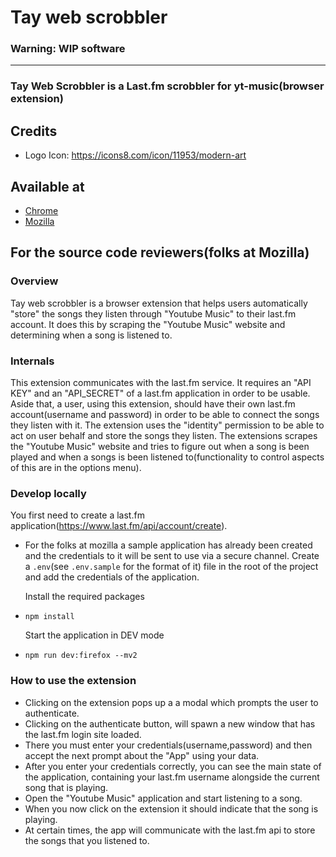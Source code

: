 # Tay web scrobbler

### Warning: WIP software

<hr>

### Tay Web Scrobbler is a Last.fm scrobbler for yt-music(browser extension)

## Credits

- Logo Icon: https://icons8.com/icon/11953/modern-art


## Available at

- [Chrome](https://chromewebstore.google.com/detail/tay-web-scrobbler/dodeagheafpgcfcblodiacfjbcfnfgcj?pli=1)
- [Mozilla](https://addons.mozilla.org/en-US/firefox/addon/tay-web-scrobbler/)

## For the source code reviewers(folks at Mozilla)

### Overview

Tay web scrobbler is a browser extension that helps users automatically "store" the songs they listen through "Youtube Music"
to their last.fm account. It does this by scraping the "Youtube Music" website and determining when a song is listened to.

### Internals

This extension communicates with the last.fm service. It requires an "API KEY" and an "API_SECRET"
of a last.fm application in order to be usable. Aside that, a user, using this extension, should have
their own last.fm account(username and password) in order to be able to connect the songs they listen with it.
The extension uses the "identity" permission to be able to act on user behalf and store the songs they listen.
The extensions scrapes the "Youtube Music" website and tries to figure out when a song is been played and when a songs
is been listened to(functionality to control aspects of this are in the options menu).

### Develop locally

You first need to create a last.fm application(https://www.last.fm/api/account/create).

- For the folks at mozilla a sample application has already been created and the credentials to it will be sent to use
  via a secure channel.
  Create a `.env`(see `.env.sample` for the format of it) file in the root of the project and add the credentials of the application.

  Install the required packages
- `npm install`

  Start the application in DEV mode
- `npm run dev:firefox --mv2`

### How to use the extension

- Clicking on the extension pops up a a modal which prompts the user to authenticate.
- Clicking on the authenticate button, will spawn a new window that has the last.fm login site loaded.
- There you must enter your credentials(username,password) and then accept the next prompt about the "App" using your data.
- After you enter your credentials correctly, you can see the main state of the application,
  containing your last.fm username alongside the current song that is playing.
- Open the "Youtube Music" application and start listening to a song.
- When you now click on the extension it should indicate that the song is playing.
- At certain times, the app will communicate with the last.fm api to store the songs that you listened to.
